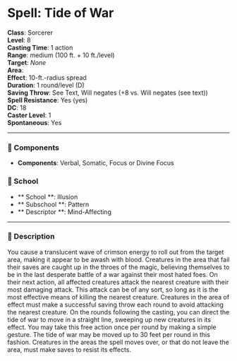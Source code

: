 
# Spell: Tide of War
**Class**: Sorcerer  
**Level**: 8  
**Casting Time**: 1 action  
**Range**: medium (100 ft. + 10 ft./level)  
**Target**: _None_  
**Area**:   
**Effect**: 10-ft.-radius spread  
**Duration**: 1 round/level (D)  
**Saving Throw**: See Text, Will negates (+8 vs. Will negates (see text))  
**Spell Resistance**: Yes (yes)  
**DC**: 18  
**Caster Level**: 1  
**Spontaneous**: Yes

---

### 🔮 Components
- **Components**: Verbal, Somatic, Focus or Divine Focus

### 🏫 School
- ** School **: Illusion
- ** Subschool **: Pattern
- ** Descriptor **: Mind-Affecting
---

### 📜 Description
You cause a translucent wave of crimson energy to roll out from the target area, making it appear to be awash with blood. Creatures in the area that fail their saves are caught up in the throes of the magic, believing themselves to be in the last desperate battle of a war against their most hated foes. On their next action, all affected creatures attack the nearest creature with their most damaging attack. This attack can be of any sort, so long as it is the most effective means of killing the nearest creature. Creatures in the area of effect must make a successful saving throw each round to avoid attacking the nearest creature. On the rounds following the casting, you can direct the tide of war to move in a straight line, sweeping up new creatures in its effect. You may take this free action once per round by making a simple gesture. The tide of war may be moved up to 30 feet per round in this fashion. Creatures in the areas the spell moves over, or that do not leave the area, must make saves to resist its effects.
